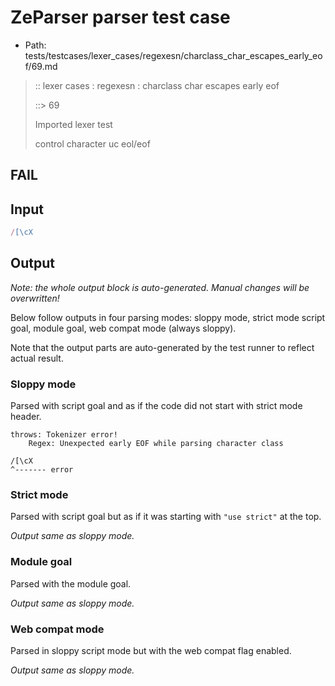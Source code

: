 # ZeParser parser test case

- Path: tests/testcases/lexer_cases/regexesn/charclass_char_escapes_early_eof/69.md

> :: lexer cases : regexesn : charclass char escapes early eof
>
> ::> 69
>
> Imported lexer test
>
> control character uc eol/eof

## FAIL

## Input

`````js
/[\cX
`````

## Output

_Note: the whole output block is auto-generated. Manual changes will be overwritten!_

Below follow outputs in four parsing modes: sloppy mode, strict mode script goal, module goal, web compat mode (always sloppy).

Note that the output parts are auto-generated by the test runner to reflect actual result.

### Sloppy mode

Parsed with script goal and as if the code did not start with strict mode header.

`````
throws: Tokenizer error!
    Regex: Unexpected early EOF while parsing character class

/[\cX
^------- error
`````

### Strict mode

Parsed with script goal but as if it was starting with `"use strict"` at the top.

_Output same as sloppy mode._

### Module goal

Parsed with the module goal.

_Output same as sloppy mode._

### Web compat mode

Parsed in sloppy script mode but with the web compat flag enabled.

_Output same as sloppy mode._
